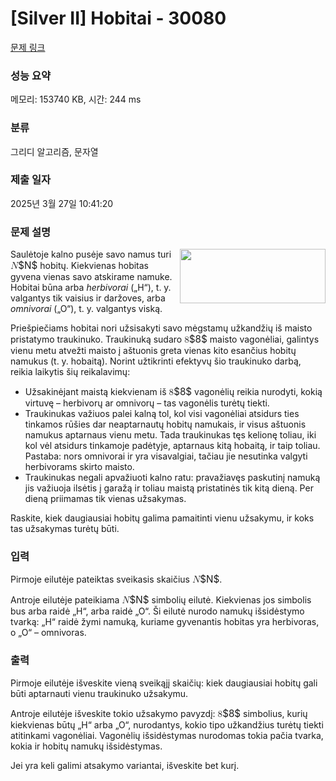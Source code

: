 # [Silver II] Hobitai - 30080 

[문제 링크](https://www.acmicpc.net/problem/30080) 

### 성능 요약

메모리: 153740 KB, 시간: 244 ms

### 분류

그리디 알고리즘, 문자열

### 제출 일자

2025년 3월 27일 10:41:20

### 문제 설명

<p><img alt="" src="https://upload.acmicpc.net/b175f3b1-e57d-4ae9-b3fc-9c617ea42f3d/-/preview/" style="width: 233px; height: 87px; float: right;">Saulėtoje kalno pusėje savo namus turi <mjx-container class="MathJax" jax="CHTML" style="font-size: 109%; position: relative;"><mjx-math class="MJX-TEX" aria-hidden="true"><mjx-mi class="mjx-i"><mjx-c class="mjx-c1D441 TEX-I"></mjx-c></mjx-mi></mjx-math><mjx-assistive-mml unselectable="on" display="inline"><math xmlns="http://www.w3.org/1998/Math/MathML"><mi>N</mi></math></mjx-assistive-mml><span aria-hidden="true" class="no-mathjax mjx-copytext">$N$</span></mjx-container> hobitų. Kiekvienas hobitas gyvena vienas savo atskirame namuke. Hobitai būna arba <em>herbivorai</em> („H“), t. y. valgantys tik vaisius ir daržoves, arba <em>omnivorai</em> („O“), t. y. valgantys viską.</p>

<p>Priešpiečiams hobitai nori užsisakyti savo mėgstamų užkandžių iš maisto pristatymo traukinuko. Traukinuką sudaro <mjx-container class="MathJax" jax="CHTML" style="font-size: 109%; position: relative;"><mjx-math class="MJX-TEX" aria-hidden="true"><mjx-mn class="mjx-n"><mjx-c class="mjx-c38"></mjx-c></mjx-mn></mjx-math><mjx-assistive-mml unselectable="on" display="inline"><math xmlns="http://www.w3.org/1998/Math/MathML"><mn>8</mn></math></mjx-assistive-mml><span aria-hidden="true" class="no-mathjax mjx-copytext">$8$</span></mjx-container> maisto vagonėliai, galintys vienu metu atvežti maisto į aštuonis greta vienas kito esančius hobitų namukus (t. y. hobaitą). Norint užtikrinti efektyvų šio traukinuko darbą, reikia laikytis šių reikalavimų:</p>

<ul>
	<li>Užsakinėjant maistą kiekvienam iš <mjx-container class="MathJax" jax="CHTML" style="font-size: 109%; position: relative;"><mjx-math class="MJX-TEX" aria-hidden="true"><mjx-mn class="mjx-n"><mjx-c class="mjx-c38"></mjx-c></mjx-mn></mjx-math><mjx-assistive-mml unselectable="on" display="inline"><math xmlns="http://www.w3.org/1998/Math/MathML"><mn>8</mn></math></mjx-assistive-mml><span aria-hidden="true" class="no-mathjax mjx-copytext">$8$</span></mjx-container> vagonėlių reikia nurodyti, kokią virtuvę – herbivorų ar omnivorų – tas vagonėlis turėtų tiekti.</li>
	<li>Traukinukas važiuos palei kalną tol, kol visi vagonėliai atsidurs ties tinkamos rūšies dar neaptarnautų hobitų namukais, ir visus aštuonis namukus aptarnaus vienu metu. Tada traukinukas tęs kelionę toliau, iki kol vėl atsidurs tinkamoje padėtyje, aptarnaus kitą hobaitą, ir taip toliau. Pastaba: nors omnivorai ir yra visavalgiai, tačiau jie nesutinka valgyti herbivorams skirto maisto.</li>
	<li>Traukinukas negali apvažiuoti kalno ratu: pravažiavęs paskutinį namuką jis važiuoja ilsėtis į garažą ir toliau maistą pristatinės tik kitą dieną. Per dieną priimamas tik vienas užsakymas.</li>
</ul>

<p>Raskite, kiek daugiausiai hobitų galima pamaitinti vienu užsakymu, ir koks tas užsakymas turėtų būti.</p>

### 입력 

 <p>Pirmoje eilutėje pateiktas sveikasis skaičius <mjx-container class="MathJax" jax="CHTML" style="font-size: 109%; position: relative;"><mjx-math class="MJX-TEX" aria-hidden="true"><mjx-mi class="mjx-i"><mjx-c class="mjx-c1D441 TEX-I"></mjx-c></mjx-mi></mjx-math><mjx-assistive-mml unselectable="on" display="inline"><math xmlns="http://www.w3.org/1998/Math/MathML"><mi>N</mi></math></mjx-assistive-mml><span aria-hidden="true" class="no-mathjax mjx-copytext">$N$</span></mjx-container>.</p>

<p>Antroje eilutėje pateikiama <mjx-container class="MathJax" jax="CHTML" style="font-size: 109%; position: relative;"><mjx-math class="MJX-TEX" aria-hidden="true"><mjx-mi class="mjx-i"><mjx-c class="mjx-c1D441 TEX-I"></mjx-c></mjx-mi></mjx-math><mjx-assistive-mml unselectable="on" display="inline"><math xmlns="http://www.w3.org/1998/Math/MathML"><mi>N</mi></math></mjx-assistive-mml><span aria-hidden="true" class="no-mathjax mjx-copytext">$N$</span></mjx-container> simbolių eilutė. Kiekvienas jos simbolis bus arba raidė „H“, arba raidė „O“. Ši eilutė nurodo namukų išsidėstymo tvarką: „H“ raidė žymi namuką, kuriame gyvenantis hobitas yra herbivoras, o „O“ – omnivoras.</p>

### 출력 

 <p>Pirmoje eilutėje išveskite vieną sveikąjį skaičių: kiek daugiausiai hobitų gali būti aptarnauti vienu traukinuko užsakymu.</p>

<p>Antroje eilutėje išveskite tokio užsakymo pavyzdį: <mjx-container class="MathJax" jax="CHTML" style="font-size: 109%; position: relative;"><mjx-math class="MJX-TEX" aria-hidden="true"><mjx-mn class="mjx-n"><mjx-c class="mjx-c38"></mjx-c></mjx-mn></mjx-math><mjx-assistive-mml unselectable="on" display="inline"><math xmlns="http://www.w3.org/1998/Math/MathML"><mn>8</mn></math></mjx-assistive-mml><span aria-hidden="true" class="no-mathjax mjx-copytext">$8$</span></mjx-container> simbolius, kurių kiekvienas būtų „H“ arba „O“, nurodantys, kokio tipo užkandžius turėtų tiekti atitinkami vagonėliai. Vagonėlių išsidėstymas nurodomas tokia pačia tvarka, kokia ir hobitų namukų išsidėstymas.</p>

<p>Jei yra keli galimi atsakymo variantai, išveskite bet kurį.</p>

